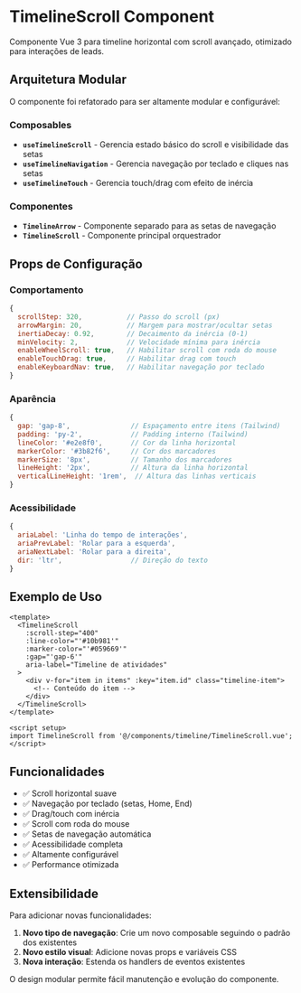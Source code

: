 # TimelineScroll Component

Componente Vue 3 para timeline horizontal com scroll avançado, otimizado para interações de leads.

## Arquitetura Modular

O componente foi refatorado para ser altamente modular e configurável:

### Composables
- **`useTimelineScroll`** - Gerencia estado básico do scroll e visibilidade das setas
- **`useTimelineNavigation`** - Gerencia navegação por teclado e cliques nas setas
- **`useTimelineTouch`** - Gerencia touch/drag com efeito de inércia

### Componentes
- **`TimelineArrow`** - Componente separado para as setas de navegação
- **`TimelineScroll`** - Componente principal orquestrador

## Props de Configuração

### Comportamento
```javascript
{
  scrollStep: 320,           // Passo do scroll (px)
  arrowMargin: 20,           // Margem para mostrar/ocultar setas
  inertiaDecay: 0.92,        // Decaimento da inércia (0-1)
  minVelocity: 2,            // Velocidade mínima para inércia
  enableWheelScroll: true,   // Habilitar scroll com roda do mouse
  enableTouchDrag: true,     // Habilitar drag com touch
  enableKeyboardNav: true,   // Habilitar navegação por teclado
}
```

### Aparência
```javascript
{
  gap: 'gap-8',               // Espaçamento entre itens (Tailwind)
  padding: 'py-2',            // Padding interno (Tailwind)
  lineColor: '#e2e8f0',       // Cor da linha horizontal
  markerColor: '#3b82f6',     // Cor dos marcadores
  markerSize: '8px',          // Tamanho dos marcadores
  lineHeight: '2px',          // Altura da linha horizontal
  verticalLineHeight: '1rem',  // Altura das linhas verticais
}
```

### Acessibilidade
```javascript
{
  ariaLabel: 'Linha do tempo de interações',
  ariaPrevLabel: 'Rolar para a esquerda',
  ariaNextLabel: 'Rolar para a direita',
  dir: 'ltr',                 // Direção do texto
}
```

## Exemplo de Uso

```vue
<template>
  <TimelineScroll
    :scroll-step="400"
    :line-color="'#10b981'"
    :marker-color="'#059669'"
    :gap="'gap-6'"
    aria-label="Timeline de atividades"
  >
    <div v-for="item in items" :key="item.id" class="timeline-item">
      <!-- Conteúdo do item -->
    </div>
  </TimelineScroll>
</template>

<script setup>
import TimelineScroll from '@/components/timeline/TimelineScroll.vue';
</script>
```

## Funcionalidades

- ✅ Scroll horizontal suave
- ✅ Navegação por teclado (setas, Home, End)
- ✅ Drag/touch com inércia
- ✅ Scroll com roda do mouse
- ✅ Setas de navegação automática
- ✅ Acessibilidade completa
- ✅ Altamente configurável
- ✅ Performance otimizada

## Extensibilidade

Para adicionar novas funcionalidades:

1. **Novo tipo de navegação**: Crie um novo composable seguindo o padrão dos existentes
2. **Novo estilo visual**: Adicione novas props e variáveis CSS
3. **Nova interação**: Estenda os handlers de eventos existentes

O design modular permite fácil manutenção e evolução do componente.
